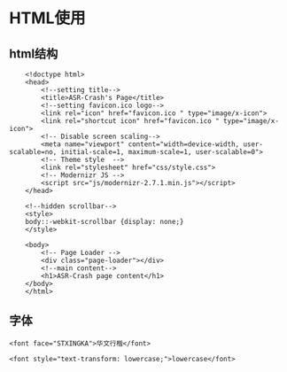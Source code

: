 # HTML使用

## html结构

        <!doctype html>
        <head>
            <!--setting title-->
            <title>ASR-Crash's Page</title>
            <!--setting favicon.ico logo-->
            <link rel="icon" href="favicon.ico " type="image/x-icon">
            <link rel="shortcut icon" href="favicon.ico " type="image/x-icon">  
            <!-- Disable screen scaling-->
            <meta name="viewport" content="width=device-width, user-scalable=no, initial-scale=1, maximum-scale=1, user-scalable=0">
            <!-- Theme style  -->
            <link rel="stylesheet" href="css/style.css">
            <!-- Modernizr JS -->
            <script src="js/modernizr-2.7.1.min.js"></script>
        </head>
        
        <!--hidden scrollbar-->
        <style>
    	body::-webkit-scrollbar {display: none;}
    	</style>
        
        <body>
            <!-- Page Loader -->
            <div class="page-loader"></div>
            <!--main content-->
            <h1>ASR-Crash page content</h1>
        </body>
        </html>

## 字体

	<font face="STXINGKA">华文行楷</font>
	
	<font style="text-transform: lowercase;">lowercase</font>

